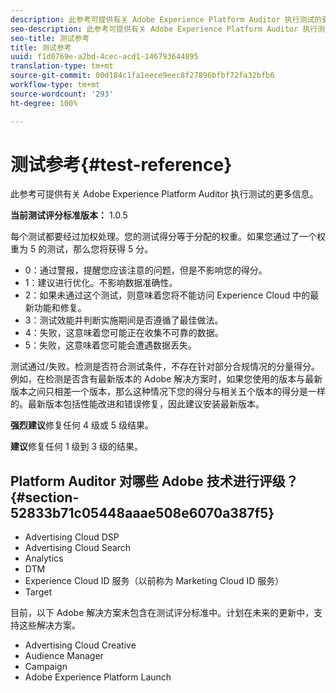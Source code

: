 ```yaml
---
description: 此参考可提供有关 Adobe Experience Platform Auditor 执行测试的更多信息。
seo-description: 此参考可提供有关 Adobe Experience Platform Auditor 执行测试的更多信息。
seo-title: 测试参考
title: 测试参考
uuid: f1d0769e-a2bd-4cec-acd1-146793644895
translation-type: tm+mt
source-git-commit: 00d184c1fa1eece9eec8f27896bfbf72fa32bfb6
workflow-type: tm+mt
source-wordcount: '293'
ht-degree: 100%

---
```



# 测试参考{#test-reference}

此参考可提供有关 Adobe Experience Platform Auditor 执行测试的更多信息。

**当前测试评分标准版本：** 1.0.5

每个测试都要经过加权处理。您的测试得分等于分配的权重。如果您通过了一个权重为 5 的测试，那么您将获得 5 分。

* 0：通过警报，提醒您应该注意的问题，但是不影响您的得分。
* 1：建议进行优化。不影响数据准确性。
* 2：如果未通过这个测试，则意味着您将不能访问 Experience Cloud 中的最新功能和修复。
* 3：测试效能并判断实施期间是否遵循了最佳做法。
* 4：失败，这意味着您可能正在收集不可靠的数据。
* 5：失败，这意味着您可能会遭遇数据丢失。

测试通过/失败。检测是否符合测试条件，不存在针对部分合规情况的分量得分。例如，在检测是否含有最新版本的 Adobe 解决方案时，如果您使用的版本与最新版本之间只相差一个版本，那么这种情况下您的得分与相关五个版本的得分是一样的。最新版本包括性能改进和错误修复，因此建议安装最新版本。

**强烈建议**&#x200B;修复任何 4 级或 5 级结果。

**建议**&#x200B;修复任何 1 级到 3 级的结果。

## Platform Auditor 对哪些 Adobe 技术进行评级？{#section-52833b71c05448aaae508e6070a387f5}

* Advertising Cloud DSP
* Advertising Cloud Search
* Analytics
* DTM
* Experience Cloud ID 服务（以前称为 Marketing Cloud ID 服务）
* Target

目前，以下 Adobe 解决方案未包含在测试评分标准中。计划在未来的更新中，支持这些解决方案。

* Advertising Cloud Creative
* Audience Manager
* Campaign
* Adobe Experience Platform Launch
